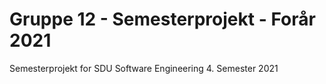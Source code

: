 # Gruppe 12 - Semesterprojekt - Forår 2021

Semesterprojekt for SDU Software Engineering
4. Semester 2021